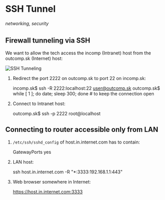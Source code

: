 # SSH Tunnel
###### networking, security

## Firewall tunneling via SSH

We want to allow the tech access the incomp (Intranet) host from the outcomp.sk (Internet) host:

![SSH Tunneling](https://raw.github.com/jreisinger/blog/master/files/ssh_tunneling.png)

1) Redirect the port 2222 on outcomp.sk to port 22 on incomp.sk:

    incomp.sk$ ssh -R 2222:localhost:22 user@outcomp.sk
    outcomp.sk$ while [ 1 ]; do date; sleep 300; done  # to keep the connection open
    
2) Connect to Intranet host:

    outcomp.sk$ ssh -p 2222 root@localhost

## Connecting to router accessible only from LAN

1) `/etc/ssh/sshd_config` of host.in.internet.com has to contain:

    GatewayPorts yes

2) LAN host:

    ssh host.in.internet.com -R "*:3333:192.168.1.1:443"

3) Web browser somewhere in Internet:

    https://host.in.internet.com:3333



    
